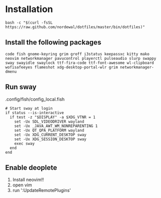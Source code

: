 Installation
============
```
bash -c "$(curl -fsSL https://raw.github.com/nordewal/dotfiles/master/bin/dotfiles)"
```

## Install the following packages
```
code fish gnome-keyring grim groff i3status keepassxc kitty mako neovim networkmanager pavucontrol playerctl pulseaudio slurp swappy sway swayidle swaylock ttf-fira-code ttf-font-awesome wl-clipboard wofisafeeyes flameshot xdg-desktop-portal-wlr grim networkmanager-dmenu
```

## Run sway
.config/fish/config_local.fish
```
# Start sway at login
if status --is-interactive
  if test -z "$DISPLAY" -a $XDG_VTNR = 1
    set -Ux SDL_VIDEODRIVER wayland
    set -Ux _JAVA_AWT_WM_NONREPARENTING 1
    set -Ux QT_QPA_PLATFORM wayland
    set -Ux XDG_CURRENT_DESKTOP sway
    set -Ux XDG_SESSION_DESKTOP sway
    exec sway
  end
end
```

## Enable deoplete

1. Install neovim!!
2. open vim
3. run ':UpdateRemotePlugins'
